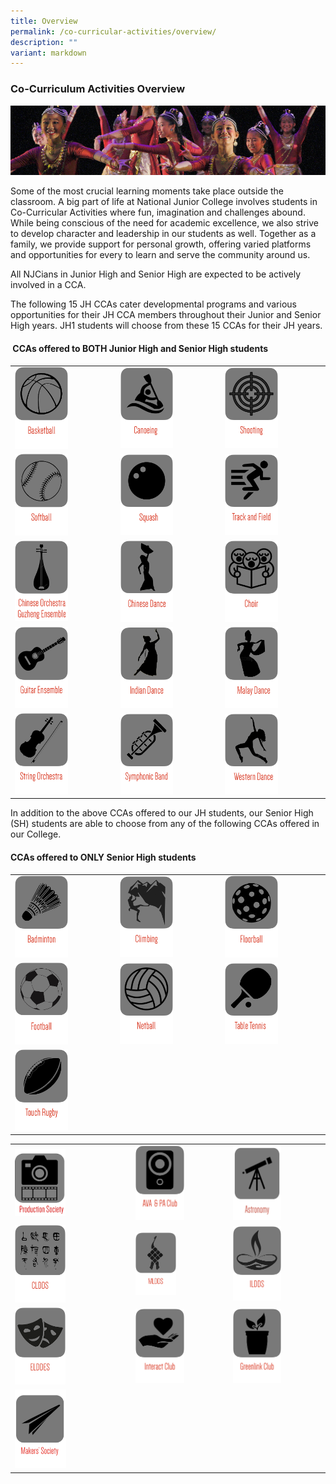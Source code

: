 ```yaml
---
title: Overview
permalink: /co-curricular-activities/overview/
description: ""
variant: markdown
---
```

### Co-Curriculum Activities Overview

![](/images/cca1.png)

Some of the most crucial learning moments take place outside the classroom. A big part of life at National Junior College involves students in Co-Curricular Activities where fun, imagination and challenges abound. While being conscious of the need for academic excellence, we also strive to develop character and leadership in our students as well. Together as a family, we provide support for personal growth, offering varied platforms and opportunities for every to learn and serve the community around us.

All NJCians in Junior High and Senior High are expected to be actively involved in a CCA. &nbsp;

The following 15 JH CCAs cater developmental programs and various opportunities for their JH CCA members throughout their Junior and Senior High years. JH1 students will choose from these 15 CCAs for their JH years.

#### &nbsp;CCAs offered to BOTH Junior High and Senior High students
 
 

|  |  |  |
|---|---|---|
|<a href="https://www.nationaljc.moe.edu.sg/co-curricular-activities/CCAs-offered-to-both-JH-and-SH/basketball/"><img style="width:55%" src="/images/c1.png"></a>  |<a href="https://www.nationaljc.moe.edu.sg/co-curricular-activities/CCAs-offered-to-both-JH-and-SH/canoeing-and-dragon-boating/"><img style="width:55%" src="/images/c2.png"></a>  | <a href="https://www.nationaljc.moe.edu.sg/co-curricular-activities/CCAs-offered-to-both-JH-and-SH/shooting-club/"><img style="width:55%" src="/images/c3.png"></a> |
|<a href="https://www.nationaljc.moe.edu.sg/co-curricular-activities/ccas-offered-to-both-jh-and-sh/softball/"><img style="width:55%" src="/images/c4.png"></a>  | <a href="https://www.nationaljc.moe.edu.sg/co-curricular-activities/CCAs-offered-to-both-JH-and-SH/squash/"><img style="width:55%" src="/images/c5.png"></a> | <a href="https://www.nationaljc.moe.edu.sg/co-curricular-activities/CCAs-offered-to-both-JH-and-SH/track-and-field-and-cross-country/"><img style="width:55%" src="/images/c6.png"></a> |
| <a href="https://www.nationaljc.moe.edu.sg/co-curricular-activities/CCAs-offered-to-both-JH-and-SH/CO-and-GE/"><img style="width:55%" src="/images/c7.png"></a> | <a href="https://www.nationaljc.moe.edu.sg/co-curricular-activities/Clubs-and-Societies/chinese-dance/"><img style="width:55%" src="/images/c8.png"></a> | <a href="https://www.nationaljc.moe.edu.sg/co-curricular-activities/Clubs-and-Societies/choir/"><img style="width:55%" src="/images/c9.png"></a> |
|<a href="https://www.nationaljc.moe.edu.sg/co-curricular-activities/Clubs-and-Societies/guitar-ensemble/"><img style="width:55%" src="/images/c10.png"></a>  | <a href="https://www.nationaljc.moe.edu.sg/co-curricular-activities/Clubs-and-Societies/indian-dance/"><img style="width:55%" src="/images/c11.png"></a> | <a href="https://www.nationaljc.moe.edu.sg/co-curricular-activities/Clubs-and-Societies/malay-dance/"><img style="width:55%" src="/images/c12.png"></a> |
| <a href="https://www.nationaljc.moe.edu.sg/co-curricular-activities/Clubs-and-Societies/string-orchestra/"><img style="width:55%" src="/images/c13.png"></a> | <a href="https://www.nationaljc.moe.edu.sg/co-curricular-activities/Clubs-and-Societies/symphonic-band/"><img style="width:55%" src="/images/c14.png"></a> | <a href="https://www.nationaljc.moe.edu.sg/co-curricular-activities/Clubs-and-Societies/western-dance/"><img style="width:55%" src="/images/c15.png"></a> |
 
 
 In addition to the above CCAs offered to our JH students, our Senior High (SH) students are able to choose from any of the following CCAs offered in our College.

#### CCAs offered to ONLY Senior High students

|  |  |  |
|---|---|---|
| <a href="https://www.nationaljc.moe.edu.sg/co-curricular-activities/Clubs-and-Societies/badminton/"><img style="width:55%" src="/images/c16.png"></a> | <a href="https://www.nationaljc.moe.edu.sg/co-curricular-activities/Clubs-and-Societies/climbing/"><img style="width:55%" src="/images/c17.png"></a> | <a href="https://www.nationaljc.moe.edu.sg/co-curricular-activities/Clubs-and-Societies/floorball/"><img style="width:55%" src="/images/c18.png"></a> |
|  <a href="https://www.nationaljc.moe.edu.sg/co-curricular-activities/clubs-and-societies/football/"><img style="width:55%" src="/images/c19.png"></a>| <a href="https://www.nationaljc.moe.edu.sg/co-curricular-activities/Clubs-and-Societies/netball/"><img style="width:55%" src="/images/c21.png"></a> |<a href="https://www.nationaljc.moe.edu.sg/co-curricular-activities/Clubs-and-Societies/table-tennis/"><img style="width:55%" src="/images/c22.png"></a>  | 
<a href="https://www.nationaljc.moe.edu.sg/co-curricular-activities/Clubs-and-Societies/touch-rugby/"><img style="width:55%" src="/images/c23.png"></a> | | | |

|  |  |  |
|---|---|---|
|<a href="https://www.nationaljc.moe.edu.sg/co-curricular-activities/clubs-and-societies/production-society/"><img style="width:45%" src="/images/production society_3.png"></a> | <a href="https://www.nationaljc.moe.edu.sg/co-curricular-activities/Clubs-and-Societies/ava-and-pa-club/"><img style="width:55%" src="/images/c26.png"></a> | <a href="https://www.nationaljc.moe.edu.sg/co-curricular-activities/Clubs-and-Societies/astronomy-club/"><img style="width:55%" src="/images/astrologo3.png"></a> | 
<a href="https://www.nationaljc.moe.edu.sg/co-curricular-activities/Clubs-and-Societies/CLDDS/"><img style="width:45%" src="/images/c27.png"></a> | <a href="https://www.nationaljc.moe.edu.sg/co-curricular-activities/Clubs-and-Societies/malay-cultural-society/"><img style="width:46%" src="/images/c30.png"></a> | <a href="https://www.nationaljc.moe.edu.sg/co-curricular-activities/Clubs-and-Societies/ILDDS/"><img style="width:55%" src="/images/c31.png"></a> | 
<a href="https://www.nationaljc.moe.edu.sg/co-curricular-activities/Clubs-and-Societies/elddes/"><img style="width:45%" src="/images/c32.png"></a> | <a href="https://www.nationaljc.moe.edu.sg/co-curricular-activities/Clubs-and-Societies/interact-club/"><img style="width:55%" src="/images/c28.png"></a> | <a href="https://www.nationaljc.moe.edu.sg/co-curricular-activities/Clubs-and-Societies/greenlink-club/"><img style="width:55%" src="/images/c33.png"></a> | 
 <a href="https://www.nationaljc.moe.edu.sg/co-curricular-activities/clubs-and-societies/makers-society/"><img style="width:46%" src="/images/msocietysmall.png"></a> |
